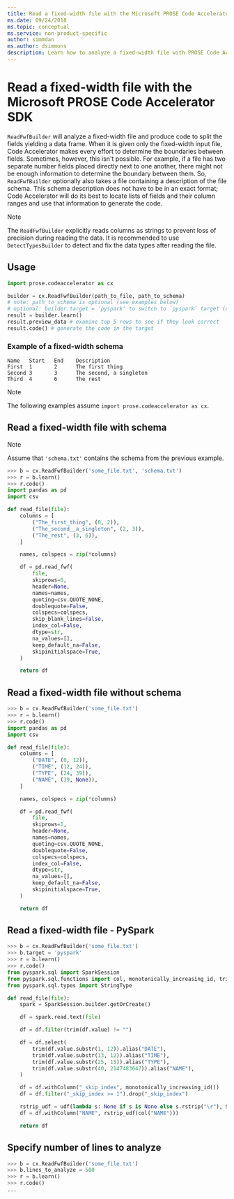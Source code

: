 ```yaml
---
title: Read a fixed-width file with the Microsoft PROSE Code Accelerator SDK - Python
ms.date: 09/24/2018
ms.topic: conceptual
ms.service: non-product-specific
author: simmdan
ms.author: dsimmons
description: Learn how to analyze a fixed-width file with PROSE Code Accelerator for Python.
---
```


# Read a fixed-width file with the Microsoft PROSE Code Accelerator SDK

`ReadFwfBuilder` will analyze a fixed-width file and produce code to split the fields yielding a data frame.  When it is
given only the fixed-width input file, Code Accelerator makes every effort to determine the boundaries between fields.
Sometimes, however, this isn't possible. For example, if a file has two separate number fields placed directly next to
one another, there might not be enough information to determine the boundary between them.  So, `ReadFwfBuilder`
optionally also takes a file containing a description of the file schema.  This schema description does not have to be
in an exact format; Code Accelerator will do its best to locate lists of fields and their column ranges and use that
information to generate the code.

> [!NOTE]
> The `ReadFwfBuilder` explicitly reads columns as strings to prevent loss of precision during reading the data.
> It is recommended to use `DetectTypesBuilder` to detect and fix the data types after reading the file. 

## Usage

```python
import prose.codeaccelerator as cx

builder = cx.ReadFwfBuilder(path_to_file, path_to_schema)
# note: path_to_schema is optional (see examples below)
# optional: builder.target = 'pyspark' to switch to `pyspark` target (default is 'pandas')
result = builder.learn()
result.preview_data # examine top 5 rows to see if they look correct
result.code() # generate the code in the target
```

### Example of a fixed-width schema

```text
Name   Start   End    Description
First  1       2      The first thing
Second 3       3      The second, a singleton
Third  4       6      The rest
```

> [!NOTE]
> The following examples assume `import prose.codeaccelerator as cx`.

## Read a fixed-width file with schema

> [!NOTE]
> Assume that `'schema.txt'` contains the schema from the previous example.

```python
>>> b = cx.ReadFwfBuilder('some_file.txt', 'schema.txt')
>>> r = b.learn()
>>> r.code()
import pandas as pd
import csv

def read_file(file):
    columns = [
        ("The_first_thing", (0, 2)),
        ("The_second__a_singleton", (2, 3)),
        ("The_rest", (3, 6)),
    ]

    names, colspecs = zip(*columns)

    df = pd.read_fwf(
        file,
        skiprows=0,
        header=None,
        names=names,
        quoting=csv.QUOTE_NONE,
        doublequote=False,
        colspecs=colspecs,
        skip_blank_lines=False,
        index_col=False,
        dtype=str,
        na_values=[],
        keep_default_na=False,
        skipinitialspace=True,
    )

    return df

```

## Read a fixed-width file without schema

```python
>>> b = cx.ReadFwfBuilder('some_file.txt')
>>> r = b.learn()
>>> r.code()
import pandas as pd
import csv

def read_file(file):
    columns = [
        ("DATE", (0, 12)),
        ("TIME", (12, 24)),
        ("TYPE", (24, 39)),
        ("NAME", (39, None)),
    ]

    names, colspecs = zip(*columns)

    df = pd.read_fwf(
        file,
        skiprows=1,
        header=None,
        names=names,
        quoting=csv.QUOTE_NONE,
        doublequote=False,
        colspecs=colspecs,
        index_col=False,
        dtype=str,
        na_values=[],
        keep_default_na=False,
        skipinitialspace=True,
    )

    return df

```

## Read a fixed-width file - PySpark

```python
>>> b = cx.ReadFwfBuilder('some_file.txt')
>>> b.target = 'pyspark'
>>> r = b.learn()
>>> r.code()
from pyspark.sql import SparkSession
from pyspark.sql.functions import col, monotonically_increasing_id, trim, udf
from pyspark.sql.types import StringType

def read_file(file):
    spark = SparkSession.builder.getOrCreate()

    df = spark.read.text(file)

    df = df.filter(trim(df.value) != "")

    df = df.select(
        trim(df.value.substr(1, 12)).alias("DATE"),
        trim(df.value.substr(13, 12)).alias("TIME"),
        trim(df.value.substr(25, 15)).alias("TYPE"),
        trim(df.value.substr(40, 2147483647)).alias("NAME"),
    )

    df = df.withColumn("_skip_index", monotonically_increasing_id())
    df = df.filter("_skip_index >= 1").drop("_skip_index")

    rstrip_udf = udf(lambda s: None if s is None else s.rstrip("\r"), StringType())
    df = df.withColumn("NAME", rstrip_udf(col("NAME")))

    return df

```

## Specify number of lines to analyze

```python
>>> b = cx.ReadFwfBuilder('some_file.txt')
>>> b.lines_to_analyze = 500
>>> r = b.learn()
>>> r.code()
...

```
